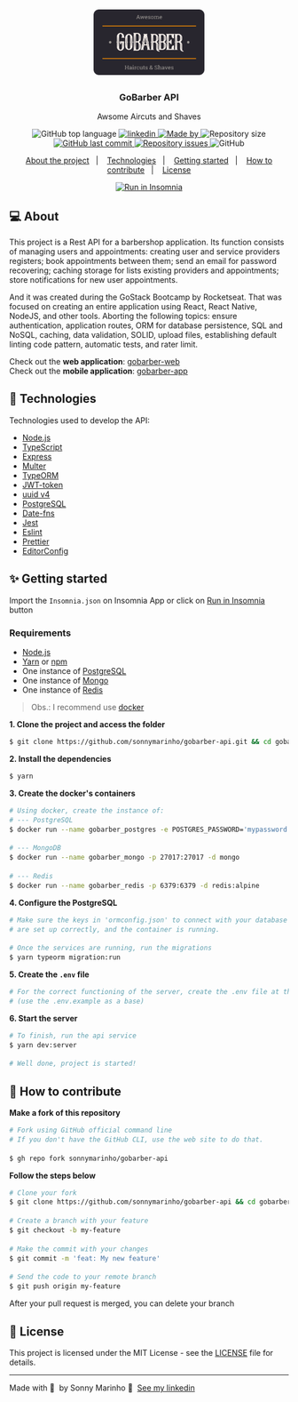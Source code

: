 <h1 align="center" >
	<img alt="Logo" src="docs/assets/logo.svg" width="200px" />
</h1>


<h3 align="center">
  GoBarber API
</h3>

<p align="center">Awsome Aircuts and Shaves</p>

<p align="center">
  <img alt="GitHub top language" src="https://img.shields.io/github/languages/top/sonnymarinho/gobarber-api">

  <a href="https://www.linkedin.com/in/sonnymarinho/">
  <img alt="linkedin" src="https://img.shields.io/badge/-Sonny%20Marinho-378fe9?style=flat-square&logo=Linkedin&logoColor=white&link=https://www.linkedin.com/in/sonnymarinho">
    <img alt="Made by" src="https://img.shields.io/badge/made%20by-Sonny%20Marinho-gree">
  </a>

  <img alt="Repository size" src="https://img.shields.io/github/repo-size/sonnymarinho/gobarber-api">

  <a href="https://github.com/sonnymarinho/gobarber-api/commits/master">
    <img alt="GitHub last commit" src="https://img.shields.io/github/last-commit/sonnymarinho/gobarber-api">
  </a>

  <a href="https://github.com/sonnymarinho/gobarber-api/issues">
    <img alt="Repository issues" src="https://img.shields.io/github/issues/sonnymarinho/gobarber-api">
  </a>

  <img alt="GitHub" src="https://img.shields.io/github/license/sonnymarinho/gobarber-api">
</p>

<p align="center">
  <a href="#-about-the-project">About the project</a>&nbsp;&nbsp;&nbsp;|&nbsp;&nbsp;&nbsp;
  <a href="#-technologies">Technologies</a>&nbsp;&nbsp;&nbsp;|&nbsp;&nbsp;&nbsp;
  <a href="#-getting-started">Getting started</a>&nbsp;&nbsp;&nbsp;|&nbsp;&nbsp;&nbsp;
  <a href="#-how-to-contribute">How to contribute</a>&nbsp;&nbsp;&nbsp;|&nbsp;&nbsp;&nbsp;
  <a href="#-license">License</a>
</p>

<p id="insomniaButton" align="center">
  <a href="docs/insomnia.json" target="_blank"><img src="https://insomnia.rest/images/run.svg" alt="Run in Insomnia"></a>
</p>

## 💻 About
<p>This project is a Rest API for a barbershop application. Its function consists of managing users and appointments: creating user and service providers registers; book appointments between them; send an email for password recovering; caching storage for lists existing providers and appointments; store notifications for new user appointments. </p>

<p> And it was created during the GoStack Bootcamp by Rocketseat. That was focused on creating an entire application using React, React Native, NodeJS, and other tools. Aborting the following topics: ensure authentication, application routes, ORM for database persistence, SQL and NoSQL, caching,  data validation, SOLID, upload files, establishing default linting code pattern, automatic tests, and rater limit. </p>

Check out the **web application**: [gobarber-web](https://github.com/sonnymarinho/gobarber-web)</br>
Check out the **mobile application**: [gobarber-app](https://github.com/sonnymarinho/gobarber-app)

## 🚀 Technologies

Technologies used to develop the API:

- [Node.js](https://nodejs.org/en/)
- [TypeScript](https://www.typescriptlang.org/)
- [Express](https://expressjs.com/pt-br/)
- [Multer](https://github.com/expressjs/multer)
- [TypeORM](https://typeorm.io/#/)
- [JWT-token](https://jwt.io/)
- [uuid v4](https://github.com/thenativeweb/uuidv4/)
- [PostgreSQL](https://www.postgresql.org/)
- [Date-fns](https://date-fns.org/)
- [Jest](https://jestjs.io/)
- [Eslint](https://eslint.org/)
- [Prettier](https://prettier.io/)
- [EditorConfig](https://editorconfig.org/)

## ✨️ Getting started

Import the `Insomnia.json` on Insomnia App or click on [Run in Insomnia](#insomniaButton) button

### Requirements

- [Node.js](https://nodejs.org/en/)
- [Yarn](https://classic.yarnpkg.com/) or [npm](https://www.npmjs.com/)
- One instance of [PostgreSQL](https://www.postgresql.org/)
- One instance of [Mongo](https://www.mongodb.com/)
- One instance of [Redis](https://redis.io/)

> Obs.: I recommend use [docker](/docs/using_docker.md)

**1. Clone the project and access the folder**

```bash
$ git clone https://github.com/sonnymarinho/gobarber-api.git && cd gobarber-api
```

**2. Install the dependencies**

```bash
$ yarn
```

**3. Create the docker's containers**

```bash
# Using docker, create the instance of:
# --- PostgreSQL
$ docker run --name gobarber_postgres -e POSTGRES_PASSWORD='mypassword' -p 5432:5432 -d postgres

# --- MongoDB
$ docker run --name gobarber_mongo -p 27017:27017 -d mongo

# --- Redis
$ docker run --name gobarber_redis -p 6379:6379 -d redis:alpine
```

**4. Configure the PostgreSQL**

```bash
# Make sure the keys in 'ormconfig.json' to connect with your database
# are set up correctly, and the container is running.

# Once the services are running, run the migrations
$ yarn typeorm migration:run
```

**5. Create the `.env` file**

```bash
# For the correct functioning of the server, create the .env file at the root of the project.
# (use the .env.example as a base)
```

**6. Start the server**

```bash
# To finish, run the api service
$ yarn dev:server

# Well done, project is started!
```


## 🤔 How to contribute

**Make a fork of this repository**

```bash
# Fork using GitHub official command line
# If you don't have the GitHub CLI, use the web site to do that.

$ gh repo fork sonnymarinho/gobarber-api
```

**Follow the steps below**

```bash
# Clone your fork
$ git clone https://github.com/sonnymarinho/gobarber-api && cd gobarber-api

# Create a branch with your feature
$ git checkout -b my-feature

# Make the commit with your changes
$ git commit -m 'feat: My new feature'

# Send the code to your remote branch
$ git push origin my-feature
```

After your pull request is merged, you can delete your branch

## 📝 License

This project is licensed under the MIT License - see the [LICENSE](https://github.com/git/git-scm.com/blob/master/MIT-LICENSE.txt) file for details.

---

Made with 💜 &nbsp;by Sonny Marinho 👋 &nbsp;[See my linkedin](https://www.linkedin.com/in/sonnymarinho/)
